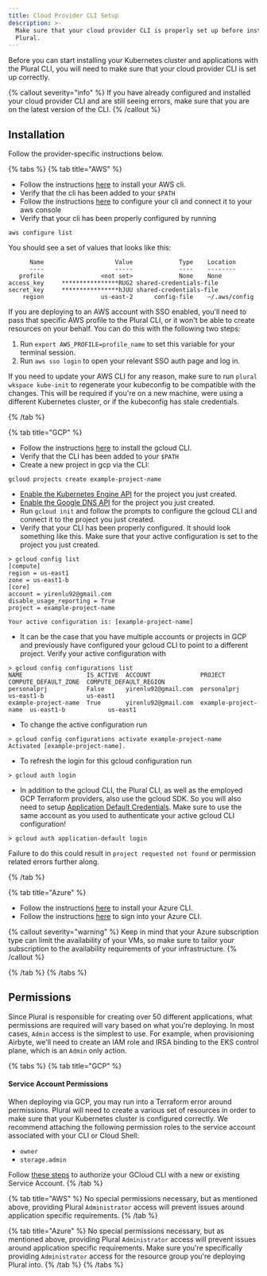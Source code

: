 ```yaml
---
title: Cloud Provider CLI Setup
description: >-
  Make sure that your cloud provider CLI is properly set up before installing
  Plural.
---
```


Before you can start installing your Kubernetes cluster and applications with the Plural CLI, you will need to make sure that your cloud provider CLI is set up correctly.

{% callout severity="info" %}
If you have already configured and installed your cloud provider CLI and are still seeing errors, make sure that you are on the latest version of the CLI.
{% /callout %}

## Installation

Follow the provider-specific instructions below.

{% tabs %}
{% tab title="AWS" %}

- Follow the instructions [here](https://docs.aws.amazon.com/cli/latest/userguide/install-cliv2.html) to install your AWS cli.
- Verify that the cli has been added to your `$PATH`
- Follow the instructions [here](https://docs.aws.amazon.com/cli/latest/userguide/cli-configure-quickstart.html) to configure your cli and connect it to your aws console
- Verify that your cli has been properly configured by running

```
aws configure list
```

You should see a set of values that looks like this:

```
      Name                    Value             Type    Location
      ----                    -----             ----    --------
   profile                <not set>             None    None
access_key     ****************RUG2 shared-credentials-file
secret_key     ****************hJUU shared-credentials-file
    region                us-east-2      config-file    ~/.aws/config
```

If you are deploying to an AWS account with SSO enabled, you'll need to pass that specific AWS profile to the Plural CLI, or it won't be able to create resources on your behalf. You can do this with the following two steps:

1. Run `export AWS_PROFILE=profile_name` to set this variable for your terminal session.
2. Run `aws sso login` to open your relevant SSO auth page and log in.

If you need to update your AWS CLI for any reason, make sure to run `plural wkspace kube-init` to regenerate your kubeconfig to be compatible with the changes. This will be required if you're on a new machine, were using a different Kubernetes cluster, or if the kubeconfig has stale credentials.

{% /tab %}

{% tab title="GCP" %}

- Follow the instructions [here](https://cloud.google.com/sdk/docs/install) to install the gcloud CLI.
- Verify that the CLI has been added to your `$PATH`
- Create a new project in gcp via the CLI:

```
gcloud projects create example-project-name
```

- [Enable the Kubernetes Engine API](https://cloud.google.com/kubernetes-engine/docs/quickstart) for the project you just created.
- [Enable the Google DNS API](https://excelnotes.com/enable-cloud-dns-api/) for the project you just created.
- Run `gcloud init` and follow the prompts to configure the gcloud CLI and connect it to the project you just created.
- Verify that your CLI has been properly configured. It should look something like this. Make sure that your active configuration is set to the project you just created.

```
> gcloud config list
[compute]
region = us-east1
zone = us-east1-b
[core]
account = yirenlu92@gmail.com
disable_usage_reporting = True
project = example-project-name

Your active configuration is: [example-project-name]
```

- It can be the case that you have multiple accounts or projects in GCP and previously have configured your gcloud CLI to point to a different project. Verify your active configuration with

```
> gcloud config configurations list
NAME                  IS_ACTIVE  ACCOUNT              PROJECT               COMPUTE_DEFAULT_ZONE  COMPUTE_DEFAULT_REGION
personalprj           False      yirenlu92@gmail.com  personalprj           us-east1-b            us-east1
example-project-name  True       yirenlu92@gmail.com  example-project-name  us-east1-b            us-east1
```

- To change the active configuration run

```
> gcloud config configurations activate example-project-name
Activated [example-project-name].
```

- To refresh the login for this gcloud configuration run

```
> gcloud auth login
```

- In addition to the gcloud CLI, the Plural CLI, as well as the employed GCP Terraform providers, also use the gcloud SDK. So you will also need to setup [Application Default Credentials](https://cloud.google.com/sdk/gcloud/reference/auth/application-default/login). Make sure to use the same account as you used to authenticate your active gcloud CLI configuration!

```
> gcloud auth application-default login
```

Failure to do this could result in `project requested not found` or permission related errors further along.

{% /tab %}

{% tab title="Azure" %}

- Follow the instructions [here](https://docs.microsoft.com/en-us/cli/azure/install-azure-cli) to install your Azure CLI.
- Follow the instructions [here](https://docs.microsoft.com/en-us/cli/azure/get-started-with-azure-cli) to sign into your Azure CLI.

{% callout severity="warning" %}
Keep in mind that your Azure subscription type can limit the availability of your VMs, so make sure to tailor your subscription
to the availability requirements of your infrastructure.
{% /callout %}

{% /tab %}
{% /tabs %}

## Permissions

Since Plural is responsible for creating over 50 different applications, what permissions are required will vary based on what you're deploying. In most cases, `Admin` access is the simplest to use. For example, when provisioning Airbyte, we'll need to create an IAM role and IRSA binding to the EKS control plane, which is an `Admin` only action.

{% tabs %}
{% tab title="GCP" %}

#### **Service Account Permissions**

When deploying via GCP, you may run into a Terraform error around permissions. Plural will need to create a various set of resources in order to make sure that your Kubernetes cluster is configured correctly. We recommend attaching the following permission roles to the service account associated with your CLI or Cloud Shell:

- `owner`
- `storage.admin`

Follow [these steps](https://cloud.google.com/sdk/docs/authorizing#authorize_with_a_service_account) to authorize your GCloud CLI with a new or existing Service Account.
{% /tab %}

{% tab title="AWS" %}
No special permissions necessary, but as mentioned above, providing Plural `Administrator` access will prevent issues around application specific requirements.
{% /tab %}

{% tab title="Azure" %}
No special permissions necessary, but as mentioned above, providing Plural `Administrator` access will prevent issues around application specific requirements. Make sure you're specifically providing `Administrator` access for the resource group you're deploying Plural into.
{% /tab %}
{% /tabs %}
